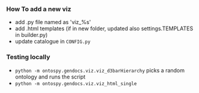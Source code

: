 ### How To add a new viz

-   add .py file named as 'viz\_%s'
-   add .html templates (if in new folder, updated also settings.TEMPLATES in builder.py)
-   update catalogue in `CONFIG.py`

### Testing locally

-   `python -m ontospy.gendocs.viz.viz_d3barHierarchy` picks a random ontology and runs the script
-   `python -m ontospy.gendocs.viz.viz_html_single` 